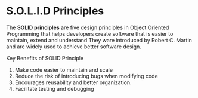 # S.O.L.I.D Principles
The **SOLID principles** are five design principles in Object Oriented Programming
that helps developers create software that is easier to maintain, extend and understand
They ware introduced by Robert C. Martin and are widely used to achieve better software
design.

Key Benefits of SOLID Principle
1. Make code easier to maintain and scale 
2. Reduce the risk of introducing bugs when modifying code
3. Encourages reusability and better organization.
4. Facilitate testing and debugging 
